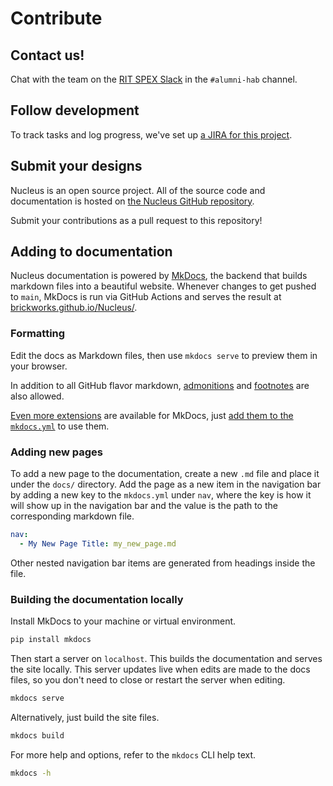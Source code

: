 # Contribute
## Contact us!
Chat with the team on the [RIT SPEX Slack](https://spexsuperslack.slack.com)
in the `#alumni-hab` channel.

## Follow development
To track tasks and log progress, we've set up [a JIRA for this project](https://brickworks.atlassian.net/).

## Submit your designs
Nucleus is an open source project. All of the source code and documentation
is hosted on [the Nucleus GitHub repository](https://github.com/brickworks/Nucleus).

Submit your contributions as a pull request to this repository!

## Adding to documentation
Nucleus documentation is powered by [MkDocs](https://www.mkdocs.org/), the
backend that builds markdown files into a beautiful website. Whenever changes
to get pushed to `main`, MkDocs is run via GitHub Actions and serves the
result at
[brickworks.github.io/Nucleus/](https://brickworks.github.io/Nucleus/).

### Formatting
Edit the docs as Markdown files, then use `mkdocs serve` to preview them in
your browser.

In addition to all GitHub flavor markdown,
[admonitions](https://python-markdown.github.io/extensions/admonition/) and
[footnotes](https://squidfunk.github.io/mkdocs-material/extensions/footnotes/)
are also allowed. 

[Even more extensions](https://python-markdown.github.io/extensions/) are
available for MkDocs, just [add them to the `mkdocs.yml`](https://www.mkdocs.org/user-guide/configuration/#markdown_extensions)
to use them.

### Adding new pages
To add a new page to the documentation, create a new `.md` file and place it
under the `docs/` directory. Add the page as a new item in the navigation bar
by adding a new key to the `mkdocs.yml` under `nav`, where the key is how it
will show up in the navigation bar and the value is the path to the 
corresponding markdown file.
```yaml
nav:
  - My New Page Title: my_new_page.md
```
Other nested navigation bar items are generated from headings inside the file.

### Building the documentation locally

Install MkDocs to your machine or virtual environment.
```bash
pip install mkdocs
```

Then start a server on `localhost`. This builds the documentation and serves
the site locally. This server updates live when edits are made to the docs
files, so you don't need to close or restart the server when editing.
```bash
mkdocs serve
```

Alternatively, just build the site files.
```bash
mkdocs build
```

For more help and options, refer to the `mkdocs` CLI help text.
```bash
mkdocs -h
```
